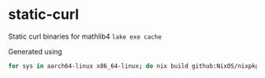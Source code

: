 # static-curl
Static curl binaries for mathlib4 `lake exe cache`

Generated using
```sh
for sys in aarch64-linux x86_64-linux; do nix build github:NixOS/nixpkgs/8f40f2f90b9c9032d1b824442cfbbe0dbabd0dbd#pkgsStatic.curl --system $sys; cp result-bin/bin/curl curl-$sys-static; done
```
